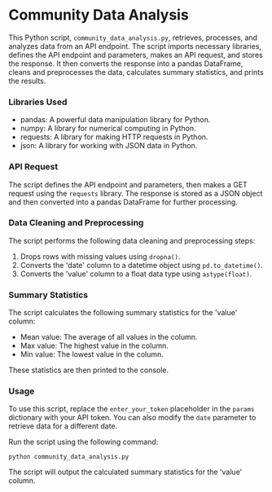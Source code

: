 # Community Data Analysis

This Python script, `community_data_analysis.py`, retrieves, processes, and analyzes data from an API endpoint. The script imports necessary libraries, defines the API endpoint and parameters, makes an API request, and stores the response. It then converts the response into a pandas DataFrame, cleans and preprocesses the data, calculates summary statistics, and prints the results.

### Libraries Used

- pandas: A powerful data manipulation library for Python.
- numpy: A library for numerical computing in Python.
- requests: A library for making HTTP requests in Python.
- json: A library for working with JSON data in Python.

### API Request

The script defines the API endpoint and parameters, then makes a GET request using the `requests` library. The response is stored as a JSON object and then converted into a pandas DataFrame for further processing.

### Data Cleaning and Preprocessing

The script performs the following data cleaning and preprocessing steps:

1. Drops rows with missing values using `dropna()`.
2. Converts the 'date' column to a datetime object using `pd.to_datetime()`.
3. Converts the 'value' column to a float data type using `astype(float)`.

### Summary Statistics

The script calculates the following summary statistics for the 'value' column:

- Mean value: The average of all values in the column.
- Max value: The highest value in the column.
- Min value: The lowest value in the column.

These statistics are then printed to the console.

### Usage

To use this script, replace the `enter_your_token` placeholder in the `params` dictionary with your API token. You can also modify the `date` parameter to retrieve data for a different date.

Run the script using the following command:

```
python community_data_analysis.py
```

The script will output the calculated summary statistics for the 'value' column.